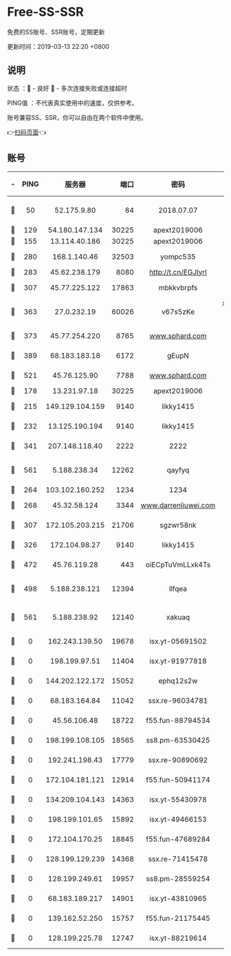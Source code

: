 # Free-SS-SSR

免费的SS账号、SSR账号，定期更新

更新时间：2019-03-13 22:20 +0800

## 说明

状态     ：🙂 - 良好 🙁 - 多次连接失败或连接超时

PING值   ：不代表真实使用中的速度，仅供参考。

账号兼容SS、SSR，你可以自由在两个软件中使用。

👉[扫码页面](https://liesauer.github.io/Free-SS-SSR/)👈

## 账号

|-|PING|服务器|端口|密码|加密方式|区域|
|:----:|:----:|:-----:|-----:|:----:|:----:|:----:|
|🙂|50|52.175.9.80|84|2018.07.07|chacha20-ietf-poly1305|HK|
|🙂|129|54.180.147.134|30225|apext2019006|chacha20|KR|
|🙂|155|13.114.40.186|30225|apext2019006|chacha20|JP|
|🙂|280|168.1.140.46|32503|yompc535|aes-256-cfb|AU|
|🙂|283|45.62.238.179|8080|http://t.cn/EGJIyrl|rc4-md5|CA|
|🙂|307|45.77.225.122|17863|mbkkvbrpfs|aes-256-cfb|GB|
|🙂|363|27.0.232.19|60026|v67s5zKe|xchacha20-ietf-poly1305|HK|
|🙂|373|45.77.254.220|8765|www.sphard.com|aes-256-cfb|SG|
|🙂|389|68.183.183.18|6172|gEupN|aes-256-cfb|SG|
|🙂|521|45.76.125.90|7788|www.sphard.com|aes-256-cfb|AU|
|🙂|178|13.231.97.18|30225|apext2019006|chacha20|JP|
|🙂|215|149.129.104.159|9140|likky1415|aes-256-cfb|HK|
|🙂|232|13.125.190.194|9140|likky1415|aes-256-cfb|KR|
|🙂|341|207.148.118.40|2222|2222|aes-256-cfb|SG|
|🙂|561|5.188.238.34|12262|qayfyq|chacha20-ietf-poly1305|BR|
|🙁|264|103.102.160.252|1234|1234|rc4-md5|JP|
|🙁|268|45.32.58.124|3344|www.darrenliuwei.com|aes-256-cfb|JP|
|🙁|307|172.105.203.215|21706|sgzwr58nk|aes-256-cfb|JP|
|🙁|326|172.104.98.27|9140|likky1415|aes-256-cfb|JP|
|🙁|472|45.76.119.28|443|oiECpTuVmLLxk4Ts|aes-256-cfb|AU|
|🙁|498|5.188.238.121|12394|llfqea|chacha20-ietf-poly1305|BR|
|🙁|561|5.188.238.92|12140|xakuaq|chacha20-ietf-poly1305|BR|
|🙁|0|162.243.139.50|19678|isx.yt-05691502|aes-256-cfb|US|
|🙁|0|198.199.97.51|11404|isx.yt-91977818|aes-256-cfb|US|
|🙁|0|144.202.122.172|15052|ephq12s2w|aes-256-cfb|US|
|🙁|0|68.183.164.84|11042|ssx.re-96034781|aes-256-cfb|US|
|🙁|0|45.56.106.48|18722|f55.fun-88794534|aes-256-cfb|US|
|🙁|0|198.199.108.105|18565|ss8.pm-63530425|aes-256-cfb|US|
|🙁|0|192.241.198.43|17779|ssx.re-90890692|aes-256-cfb|US|
|🙁|0|172.104.181.121|12914|f55.fun-50941174|aes-256-cfb|SG|
|🙁|0|134.209.104.143|14363|isx.yt-55430978|aes-256-cfb|SG|
|🙁|0|198.199.101.65|15892|isx.yt-49466153|aes-256-cfb|US|
|🙁|0|172.104.170.25|18845|f55.fun-47689284|aes-256-cfb|SG|
|🙁|0|128.199.129.239|14368|ssx.re-71415478|aes-256-cfb|SG|
|🙁|0|128.199.249.61|19957|ss8.pm-28559254|aes-256-cfb|SG|
|🙁|0|68.183.189.217|14901|isx.yt-43810965|aes-256-cfb|SG|
|🙁|0|139.162.52.250|15757|f55.fun-21175445|aes-256-cfb|SG|
|🙁|0|128.199.225.78|12747|isx.yt-88219614|aes-256-cfb|SG|
